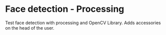 # Face detection - Processing #

Test face detection with processing and OpenCV Library. Adds accessories on the head of the user.